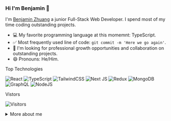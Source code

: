 ### Hi I'm Benjamin 👋

I'm [Benjamin Zhuang](https://benjaminzhuang.com/) a junior Full-Stack Web Developer. I spend most of my time coding outstanding projects.

<!-- 📮 Reach me out! -->

- 💻 My favorite programming language at this momemnt: TypeScript.
- ✅ Most frequently used line of code: `git commit -m 'Here we go again'`.
- 🎈 I'm looking for professional growth opportunities and collaboration on outstanding projects.
- 😄 Pronouns: He/Him.

<!-- separator -->
Top Technologies

![React](https://img.shields.io/badge/react-%2320232a.svg?style=for-the-badge&logo=react&logoColor=%2361DAFB) ![TypeScript](https://img.shields.io/badge/typescript-%23007ACC.svg?style=for-the-badge&logo=typescript&logoColor=white) ![TailwindCSS](https://img.shields.io/badge/tailwindcss-%2338B2AC.svg?style=for-the-badge&logo=tailwind-css&logoColor=white) ![Next JS](https://img.shields.io/badge/Next-black?style=for-the-badge&logo=next.js&logoColor=white) ![Redux](https://img.shields.io/badge/redux-%23593d88.svg?style=for-the-badge&logo=redux&logoColor=white) ![MongoDB](https://img.shields.io/badge/MongoDB-%234ea94b.svg?style=for-the-badge&logo=mongodb&logoColor=white) ![GraphQL](https://img.shields.io/badge/-GraphQL-E10098?style=for-the-badge&logo=graphql&logoColor=white) ![NodeJS](https://img.shields.io/badge/node.js-6DA55F?style=for-the-badge&logo=node.js&logoColor=white)


<!-- separator -->
Vistors

![Visitors](https://api.visitorbadge.io/api/visitors?path=https%3A%2F%2Fgithub.com%2FBenjaminnnnnn%2Fbenjaminnnnnn&countColor=%23263759)

<details>
<summary>More about me</summary>

#### Code Stats
<!--START_SECTION:waka-->

```txt
TypeScript       6 hrs 10 mins   ████████████▒░░░░░░░░░░░░   48.85 %
JavaScript       2 hrs 59 mins   ██████░░░░░░░░░░░░░░░░░░░   23.65 %
Go               1 hr 22 mins    ██▓░░░░░░░░░░░░░░░░░░░░░░   10.84 %
Python           53 mins         █▓░░░░░░░░░░░░░░░░░░░░░░░   07.00 %
CSS              21 mins         ▓░░░░░░░░░░░░░░░░░░░░░░░░   02.81 %
```

<!--END_SECTION:waka-->

#### Github Stats
![benjaminnnnnn's github stats](https://github-readme-stats.vercel.app/api?username=benjaminnnnnn&hide=contribs,prs)
</details>